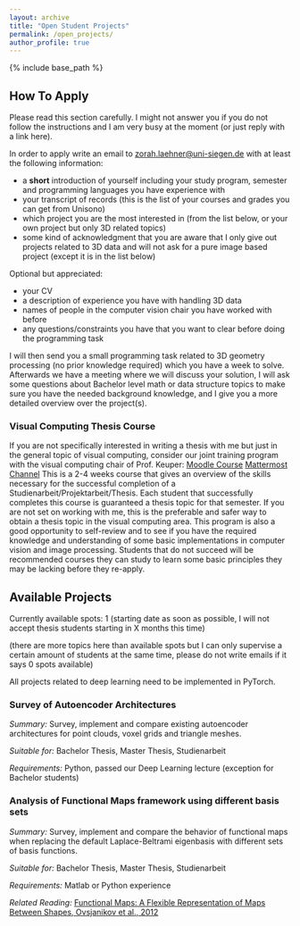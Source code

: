 ```yaml
---
layout: archive
title: "Open Student Projects"
permalink: /open_projects/
author_profile: true
---
```


{% include base_path %}

## How To Apply

Please read this section carefully. I might not answer you if you do not follow the instructions and I am very busy at the moment (or just reply with a link here).

In order to apply write an email to zorah.laehner@uni-siegen.de with at least the following information:
- a **short** introduction of yourself including your study program, semester and programming languages you have experience with
- your transcript of records (this is the list of your courses and grades you can get from Unisono)
- which project you are the most interested in (from the list below, or your own project but only 3D related topics)
- some kind of acknowledgment that you are aware that I only give out projects related to 3D data and will not ask for a pure image based project (except it is in the list below)

Optional but appreciated:
- your CV
- a description of experience you have with handling 3D data
- names of people in the computer vision chair you have worked with before
- any questions/constraints you have that you want to clear before doing the programming task

I will then send you a small programming task related to 3D geometry processing (no prior knowledge required) which you have a week to solve. Afterwards we have a meeting where we will discuss your solution, I will ask some questions about Bachelor level math or data structure topics to make sure you have the needed background knowledge, and I give you a more detailed overview over the project(s).

### Visual Computing Thesis Course

If you are not specifically interested in writing a thesis with me but just in the general topic of visual computing, consider our joint training program with the visual computing chair of Prof. Keuper: [Moodle Course](https://moodle.uni-siegen.de/enrol/index.php?id=30120) [Mattermost Channel](https://chat.rdi.zimt.uni-siegen.de/general/channels/training-for-studienarbeitprojektarbeitthesis) 
This is a 2-4 weeks course that gives an overview of the skills necessary for the successful completion of a Studienarbeit/Projektarbeit/Thesis. Each student that successfully completes this course is guaranteed a thesis topic for that semester. If you are not set on working with me, this is the preferable and safer way to obtain a thesis topic in the visual computing area. This program is also a good opportunity to self-review and to see if you have the required knowledge and understanding of some basic implementations in computer vision and image processing. Students that do not succeed will be recommended courses they can study to learn some basic principles they may be lacking before they re-apply.

## Available Projects

Currently available spots: 1 (starting date as soon as possible, I will not accept thesis students starting in X months this time)

(there are more topics here than available spots but I can only supervise a certain amount of students at the same time, please do not write emails if it says 0 spots available)

All projects related to deep learning need to be implemented in PyTorch.

### Survey of Autoencoder Architectures

*Summary:* Survey, implement and compare existing autoencoder architectures for point clouds, voxel grids and triangle meshes.

*Suitable for:* Bachelor Thesis, Master Thesis, Studienarbeit

*Requirements:* Python, passed our Deep Learning lecture (exception for Bachelor students)


### Analysis of Functional Maps framework using different basis sets

*Summary:* Survey, implement and compare the behavior of functional maps when replacing the default Laplace-Beltrami eigenbasis with different sets of basis functions.

*Suitable for:* Bachelor Thesis, Master Thesis, Studienarbeit

*Requirements:* Matlab or Python experience

*Related Reading:* [Functional Maps: A Flexible Representation of Maps Between Shapes, Ovsjanikov et al., 2012](https://www.lix.polytechnique.fr/~maks/papers/obsbg_fmaps.pdf)

